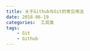 ```yaml
---
title: 关于Github与Git的常见用法
date: 2018-06-19
categories:  工具类
tags:
    - Git
    - Github
---
```

<!--more-->
